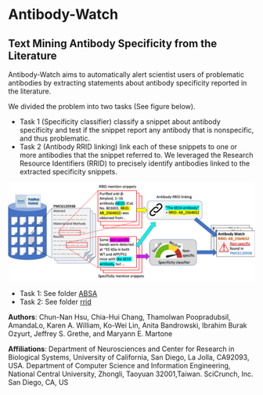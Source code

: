 # Antibody-Watch
## Text Mining Antibody Specificity from the Literature

Antibody-Watch aims to automatically alert scientist users of problematic antibodies by extracting statements about antibody specificity reported in the literature.

We divided the problem into two tasks (See figure below). 
* Task 1 (Specificity classifier) classify a snippet about antibody specificity and test if the snippet report any antibody that is nonspecific, and thus problematic. 
* Task 2 (Antibody RRID linking) link each of these snippets to one or more antibodies that the snippet referred to. We leveraged the Research Resource Identifiers (RRID) to precisely identify antibodies linked to the extracted specificity snippets. 

![Workflow](SupImages/Fig1.png)

* Task 1: See folder [ABSA](ABSA/)
* Task 2: See folder [rrid](rrid/)

**Authors**: Chun-Nan Hsu, Chia-Hui Chang, Thamolwan Poopradubsil, AmandaLo, Karen A. William, Ko-Wei Lin, Anita Bandrowski, Ibrahim Burak Ozyurt, Jeffrey S. Grethe, and Maryann E. Martone

**Affiliations**: Department of Neurosciences and Center for Research in Biological Systems, University of California, San Diego, La Jolla, CA92093, USA.
Department of Computer Science and Information Engineering, National Central University, Zhongli, Taoyuan 32001,Taiwan.
SciCrunch, Inc. San Diego, CA, US
